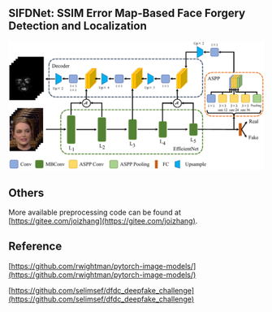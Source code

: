 ## SIFDNet: SSIM Error Map-Based Face Forgery Detection and Localization

![Network architecture](https://github.com/joizhang/sifdnet/blob/main/images/readme_fig.png)

## Others

More available preprocessing code can be found at [https://gitee.com/joizhang](https://gitee.com/joizhang).

## Reference

[https://github.com/rwightman/pytorch-image-models/](https://github.com/rwightman/pytorch-image-models/)

[https://github.com/selimsef/dfdc_deepfake_challenge](https://github.com/selimsef/dfdc_deepfake_challenge)
